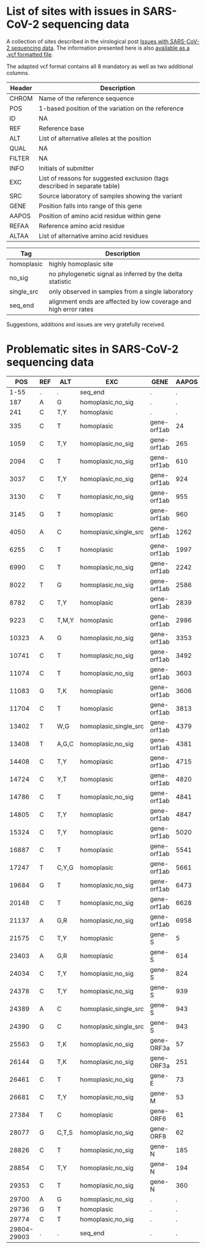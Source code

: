 # List of sites with issues in SARS-CoV-2 sequencing data

A collection of sites described in the virological post [Issues with SARS-CoV-2 sequencing data](http://virological.org/t/issues-with-sars-cov-2-sequencing-data/473).
The information presented here is also [available as a .vcf formatted file](https://github.com/W-L/ProblematicSites_SARS-CoV2/blob/master/problematic_sites_sarsCov2.vcf).

The adapted vcf format contains all 8 mandatory as well as two additional columns.

| Header | Description |
|--------|-------------|
|CHROM   |Name of the reference sequence |
|POS     |1-based position of the variation on the reference |
|ID      | NA |
|REF     | Reference base |
|ALT     | List of alternative alleles at the position |
|QUAL    | NA |
|FILTER  | NA |
|INFO    | Initials of submitter |
|EXC     | List of reasons for suggested exclusion (tags described in separate table) |
|SRC     | Source laboratory of samples showing the variant |
|GENE    | Position falls into range of this gene |
|AAPOS   | Position of amino acid residue within gene |
|REFAA   | Reference amino acid residue |
|ALTAA   | List of alternative amino acid residues |



| Tag | Description |
|------|-------------|
| homoplasic | highly homoplasic site |
| no_sig | no phylogenetic signal as inferred by the delta statistic |
| single_src | only observed in samples from a single laboratory |
| seq_end | alignment ends are affected by low coverage and high error rates |

Suggestions, additions and issues are very gratefully received.


# Problematic sites in SARS-CoV-2 sequencing data
|    POS    |REF| ALT |         EXC         |   GENE    |AAPOS|REFAA|ALTAA|
|-----------|---|-----|---------------------|-----------|-----|-----|-----|
|1-55       |.  |.    |seq_end              |.          |.    |     |     |
|187        |A  |G    |homoplasic,no_sig    |.          |.    |.    |.    |
|241        |C  |T,Y  |homoplasic           |.          |.    |.    |.    |
|335        |C  |T    |homoplasic           |gene-orf1ab|24   |R    |C    |
|1059       |C  |T,Y  |homoplasic,no_sig    |gene-orf1ab|265  |T    |I,X  |
|2094       |C  |T    |homoplasic,no_sig    |gene-orf1ab|610  |S    |L    |
|3037       |C  |T,Y  |homoplasic,no_sig    |gene-orf1ab|924  |F    |F,F  |
|3130       |C  |T    |homoplasic,no_sig    |gene-orf1ab|955  |Y    |Y    |
|3145       |G  |T    |homoplasic           |gene-orf1ab|960  |L    |F    |
|4050       |A  |C    |homoplasic,single_src|gene-orf1ab|1262 |N    |T    |
|6255       |C  |T    |homoplasic           |gene-orf1ab|1997 |A    |V    |
|6990       |C  |T    |homoplasic,no_sig    |gene-orf1ab|2242 |S    |F    |
|8022       |T  |G    |homoplasic,no_sig    |gene-orf1ab|2586 |V    |G    |
|8782       |C  |T,Y  |homoplasic           |gene-orf1ab|2839 |S    |S,S  |
|9223       |C  |T,M,Y|homoplasic           |gene-orf1ab|2986 |H    |H,X,H|
|10323      |A  |G    |homoplasic,no_sig    |gene-orf1ab|3353 |K    |R    |
|10741      |C  |T    |homoplasic,no_sig    |gene-orf1ab|3492 |D    |D    |
|11074      |C  |T    |homoplasic,no_sig    |gene-orf1ab|3603 |F    |F    |
|11083      |G  |T,K  |homoplasic           |gene-orf1ab|3606 |L    |F,X  |
|11704      |C  |T    |homoplasic           |gene-orf1ab|3813 |Y    |Y    |
|13402      |T  |W,G  |homoplasic,single_src|gene-orf1ab|4379 |Y    |X,*  |
|13408      |T  |A,G,C|homoplasic,no_sig    |gene-orf1ab|4381 |C    |*,W,C|
|14408      |C  |T,Y  |homoplasic           |gene-orf1ab|4715 |P    |L,L  |
|14724      |C  |Y,T  |homoplasic           |gene-orf1ab|4820 |F    |X,F  |
|14786      |C  |T    |homoplasic,no_sig    |gene-orf1ab|4841 |A    |L    |
|14805      |C  |T,Y  |homoplasic           |gene-orf1ab|4847 |Y    |I,X  |
|15324      |C  |T,Y  |homoplasic           |gene-orf1ab|5020 |N    |I,X  |
|16887      |C  |T    |homoplasic           |gene-orf1ab|5541 |Y    |I    |
|17247      |T  |C,Y,G|homoplasic           |gene-orf1ab|5661 |R    |A,X,G|
|19684      |G  |T    |homoplasic,no_sig    |gene-orf1ab|6473 |E    |N    |
|20148      |C  |T    |homoplasic,no_sig    |gene-orf1ab|6628 |F    |L    |
|21137      |A  |G,R  |homoplasic,no_sig    |gene-orf1ab|6958 |K    |G,X  |
|21575      |C  |T,Y  |homoplasic           |gene-S     |5    |L    |F,X  |
|23403      |A  |G,R  |homoplasic           |gene-S     |614  |D    |G,X  |
|24034      |C  |T,Y  |homoplasic,no_sig    |gene-S     |824  |N    |N,N  |
|24378      |C  |T,Y  |homoplasic,no_sig    |gene-S     |939  |S    |F,X  |
|24389      |A  |C    |homoplasic,single_src|gene-S     |943  |S    |R    |
|24390      |G  |C    |homoplasic,single_src|gene-S     |943  |S    |T    |
|25563      |G  |T,K  |homoplasic,no_sig    |gene-ORF3a |57   |Q    |H,X  |
|26144      |G  |T,K  |homoplasic,no_sig    |gene-ORF3a |251  |G    |V,X  |
|26461      |C  |T    |homoplasic,no_sig    |gene-E     |73   |L    |F    |
|26681      |C  |T,Y  |homoplasic,no_sig    |gene-M     |53   |F    |F,F  |
|27384      |T  |C    |homoplasic           |gene-ORF6  |61   |D    |D    |
|28077      |G  |C,T,S|homoplasic,no_sig    |gene-ORF8  |62   |V    |L,L,X|
|28826      |C  |T    |homoplasic,no_sig    |gene-N     |185  |R    |C    |
|28854      |C  |T,Y  |homoplasic,no_sig    |gene-N     |194  |S    |L,X  |
|29353      |C  |T    |homoplasic,no_sig    |gene-N     |360  |Y    |Y    |
|29700      |A  |G    |homoplasic,no_sig    |.          |.    |.    |.    |
|29736      |G  |T    |homoplasic           |.          |.    |.    |.    |
|29774      |C  |T    |homoplasic,no_sig    |.          |.    |.    |.    |
|29804-29903|.  |.    |seq_end              |.          |.    |     |     |
